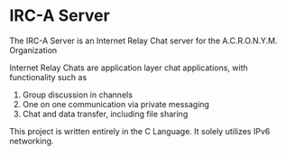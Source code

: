 # IRC-A Server
The IRC-A Server is an Internet Relay Chat server for the A.C.R.O.N.Y.M. Organization

Internet Relay Chats are application layer chat applications, with functionality such as
1. Group discussion in channels
2. One on one communication via private messaging
3. Chat and data transfer, including file sharing

This project is written entirely in the C Language. It solely utilizes IPv6 networking.
